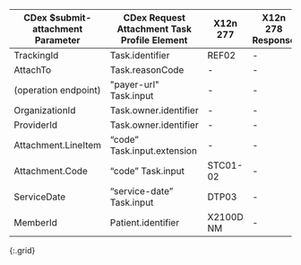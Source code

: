 | CDex $submit-attachment Parameter | CDex Request Attachment Task Profile Element | X12n 277 | X12n 278 Response |
|----|-----|---|---|
| TrackingId | Task.identifier | REF02 | - |
| AttachTo | Task.reasonCode | - | - |
| (operation endpoint) | "payer-url" Task.input | - | - |
| OrganizationId | Task.owner.identifier | - | - |
| ProviderId | Task.owner.identifier | - | - |
| Attachment.LineItem | “code” Task.input.extension | - | - |
| Attachment.Code | “code” Task.input | STC01-02 | - |
| ServiceDate | “service-date” Task.input | DTP03 | - |
| MemberId | Patient.identifier | X2100D NM | - |
{:.grid}